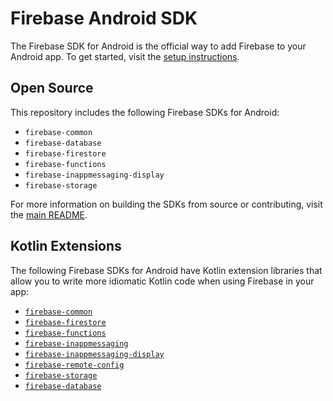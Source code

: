 # Firebase Android SDK

The Firebase SDK for Android is the official way to add Firebase to your
Android app. To get started, visit the [setup instructions][android-setup].

## Open Source

This repository includes the following Firebase SDKs for Android:

  * `firebase-common`
  * `firebase-database`
  * `firebase-firestore`
  * `firebase-functions`
  * `firebase-inappmessaging-display`
  * `firebase-storage`

For more information on building the SDKs from source or contributing,
visit the [main README][main-readme].

## Kotlin Extensions

The following Firebase SDKs for Android have Kotlin extension libraries
that allow you to write more idiomatic Kotlin code when using Firebase
in your app:

  * [`firebase-common`](ktx/common.md)
  * [`firebase-firestore`](ktx/firestore.md)
  * [`firebase-functions`](ktx/functions.md)
  * [`firebase-inappmessaging`](ktx/fiam.md)
  * [`firebase-inappmessaging-display`](ktx/fiamd.md)
  * [`firebase-remote-config`](ktx/remote-config.md)
  * [`firebase-storage`](ktx/storage.md)
  * [`firebase-database`](ktx/database.md)

[android-setup]: https://firebase.google.com/docs/android/setup
[main-readme]: https://github.com/firebase/firebase-android-sdk/blob/master/README.md